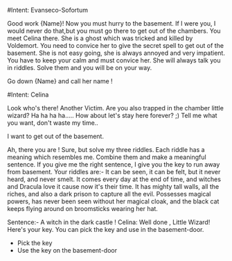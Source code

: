 #Intent: Evanseco-Sofortum

Good work {Name}! Now you must hurry to the basement. If I were you, I would never do that,but you must go there to get out of the chambers. You meet Celina there. She is a ghost which was tricked and killed by Voldemort.
You need to convice her to give the secret spell to get out of the basement. She is not easy going, she is always annoyed and very impatient. You have to keep your calm and must convice her. She will always talk you in riddles.
Solve them and you will be on your way.

Go down {Name} and call her name !

#Intent: Celina

Look who's there! Another Victim. Are you also trapped in the chamber little wizard? Ha ha ha ha.....
How about let's stay here forever? ;)
Tell me what you want, don't waste my time..

I want to get out of the basement.

Ah, there you are !
Sure, but solve my three riddles. Each riddle has a meaning which resembles me. Combine them and make a meaningful sentence. If you give me the right sentence, I give you the key to run away from basement. Your riddles are:-
It can be seen, it can be felt, but it never heard, and never smelt. It comes every day at the end of time, and witches and Dracula love it cause now it's their time.
It has mighty tall walls, all the riches, and also a dark prison to capture all the evil.
Possesses magical powers, has never been seen without her magical cloak, and the black cat keeps flying around on broomsticks wearing her hat.

Sentence:- A witch in the dark castle !
Celina: Well done , Little Wizard! Here's your key. You can pick the key and use in the basement-door.

- Pick the key
- Use the key on the basement-door
